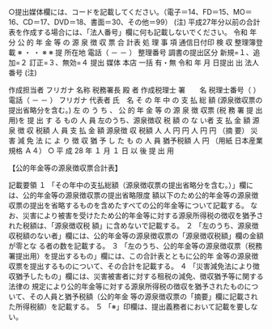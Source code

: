 ○提出媒体欄には、コードを記載してください。（電子＝14、FD＝15、MO＝16、CD＝17、DVD＝18、書面＝30、その他＝99）
(注) 平成27年分以前の合計表を作成する場合には、「法人番号」欄に何も記載しないでください。
令和 年分 公 的 年 金 等 の 源 泉 徴 収 票 合 計表
処
理
事
項
通信日付印
検 収 整理簿登載
※
・ ・
※ ※
提
所在地
電話（ － － ）
整理番号
調書の提出区分
新規=１、追加=２
訂正=３、無効=４
提出
媒体
本店
一括
有・無
令和 年 月 日提出
出
法人番号
(注)

作成担当者
フリガナ
名称
税務署長 殿
者
作成税理士
署　　名
税理士番号（ ）
電話（ － － ）
フリガナ
代表者
氏　名
そ の 年 中 の 支 払 総 額 (源泉徴収票の提出省略分を含む。)
左 の う ち 、 公 的 年 金 等 の 源 泉 徴 収票
(税 務 署 提 出 用)を 提 出 す る もの
人 員
左のうち、源泉徴収
税 額 の な い者
支 払 金 額 源 泉 徴 収 税額 人 員 支 払 金 額 源泉徴 収 税額
人 人 円 円 人 円 円
（摘 要）
災 害 減 免 法
に よ り
徴 収 猶 予
し た も の
人 員 猶予税額
人 円
（用紙 日本産業規格 Ａ４）
○
平
成
28
年
１
月
１
日
以
後
提
出
用

【公的年金等の源泉徴収票合計表】

記載要領
１ 「その年中の支払総額（源泉徴収票の提出省略分を含む。）」欄には、公的年金等の源泉徴収票の提出省略限度
額以下のため公的年金等の源泉徴収票の提出を省略するものを含めたすべての公的年金等について記載する。
 なお、災害により被害を受けたため公的年金等に対する源泉所得税の徴収を猶予された税額は、「源泉徴収税
額」に含めないで記載する。
２ 「左のうち、源泉徴収税額のない者」欄には、公的年金等の源泉徴収票の「源泉徴収税額」欄の金額が零とな
る者の数を記載する。
３ 「左のうち、公的年金等の源泉徴収票（税務署提出用）を提出するもの」欄には、この合計表とともに公的年
金等の源泉徴収票を提出するものについて、その合計を記載する。
４ 「災害減免法により徴収猶予したもの」欄には、災害被害者に対する租税の減免、徴収猶予等に関する法律の
規定により公的年金等に対する源泉所得税の徴収を猶予されたものについて、その人員と猶予税額（公的年金
等の源泉徴収票の「摘要」欄に記載された所得税額）を記載する。
５ 「※」印欄は、提出義務者において記載を要しない。